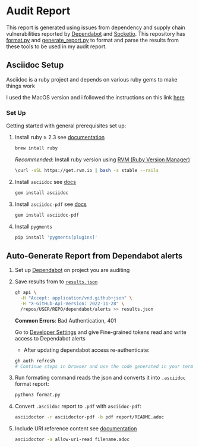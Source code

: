 # Audit Report

This report is generated using issues from dependency and supply chain vulnerabilities reported by [Dependabot](https://docs.github.com/en/code-security/dependabot/working-with-dependabot) and [Socketio](https://socket.dev). This repository has [format.py](./format.py) and [generate_report.py](./generate_report.py) to format and parse the results from these tools to be used in my audit report.

## Asciidoc Setup

Asciidoc is a ruby project and depends on various ruby gems to make things work

I used the MacOS version and i followed the instructions on this link [here](https://asciidoctor.org/docs/install-asciidoctor-macos/#rvm-procedure-recommended)

### Set Up

Getting started with general prerequisites set up:

1.  Install ruby ≥ 2.3 see [documentation](https://www.ruby-lang.org/en/documentation/installation/)

    ```sh
    brew intall ruby
    ```

    _Recommended_: Install ruby version using [RVM (Ruby Version Manager)](https://docs.asciidoctor.org/reveal.js-converter/latest/setup/ruby-setup/#prerequisites)

    ```sh
    \curl -sSL https://get.rvm.io | bash -s stable --rails
    ```

1.  Install `asciidoc` see [docs](https://docs.asciidoctor.org/asciidoctor/latest/install/)

    ```sh
    gem install asciidoc
    ```

1.  Install `asciidoc-pdf` see [docs]()

    ```sh
    gem install asciidoc-pdf
    ```

1.  Install `pygments`

    ```sh
    pip install 'pygments[plugins]'
    ```

## Auto-Generate Report from Dependabot alerts

1. Set up [Dependabot]() on project you are auditing

1. Save results from to [`results.json`]()

   ```sh
   gh api \
     -H "Accept: application/vnd.github+json" \
     -H "X-GitHub-Api-Version: 2022-11-28" \
     /repos/USER/REPO/dependabot/alerts >> results.json
   ```

   **Common Errors**: Bad Authentication, 401

   Go to [Developer Settings](https://docs.github.com/en/authentication/keeping-your-account-and-data-secure/managing-your-personal-access-tokens#creating-a-fine-grained-personal-access-token) and give Fine-grained tokens read and write access to Dependabot alerts

   - After updating dependabot access re-authenticate:

   ```sh
   gh auth refresh
   # Continue steps in browser and use the code generated in your terminal to authenticate, then do step 1 again
   ```

1. Run formating command reads the json and converts it into `.asciidoc` format report:

   ```sh
   python3 format.py
   ```

1. Convert `.asciidoc` report to `.pdf` with `asciidoc-pdf`:

   ```sh
   asciidoctor -r asciidoctor-pdf -b pdf report/README.adoc
   ```

1. Include URI reference content see [documentation](https://docs.asciidoctor.org/asciidoc/latest/directives/include-uri/)
   ```sh
   asciidoctor -a allow-uri-read filename.adoc
   ```
